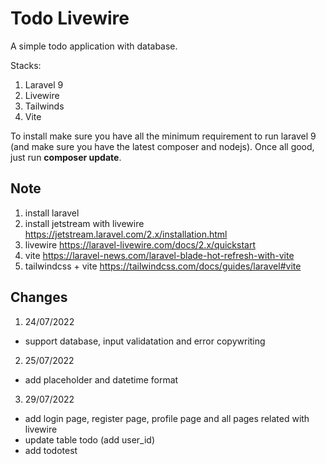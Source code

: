 # Todo Livewire

A simple todo application with database.

Stacks:
1. Laravel 9
2. Livewire
3. Tailwinds
4. Vite

To install make sure you have all the minimum requirement to run laravel 9 (and make sure you have the latest composer and nodejs). Once all good, just run **composer update**.

## Note
1. install laravel
2. install jetstream with livewire https://jetstream.laravel.com/2.x/installation.html
3. livewire https://laravel-livewire.com/docs/2.x/quickstart
4. vite https://laravel-news.com/laravel-blade-hot-refresh-with-vite
5. tailwindcss + vite https://tailwindcss.com/docs/guides/laravel#vite

## Changes
1. 24/07/2022
- support database, input validatation and error copywriting 

2. 25/07/2022
- add placeholder and datetime format

3. 29/07/2022
- add login page, register page, profile page and all pages related with livewire
- update table todo (add user_id)
- add todotest